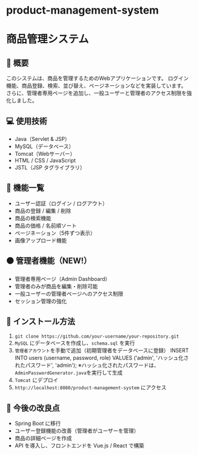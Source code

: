 # product-management-system
# 商品管理システム

## 📌 概要
このシステムは、商品を管理するためのWebアプリケーションです。
ログイン機能、商品登録、検索、並び替え、ページネーションなどを実装しています。
さらに、管理者専用ページを追加し、一般ユーザーと管理者のアクセス制限を強化しました。

## 💻 使用技術
- Java（Servlet & JSP）
- MySQL（データベース）
- Tomcat（Webサーバー）
- HTML / CSS / JavaScript
- JSTL（JSP タグライブラリ）

## 🚀 機能一覧
- ユーザー認証（ログイン / ログアウト）
- 商品の登録 / 編集 / 削除
- 商品の検索機能
- 商品の価格 / 名前順ソート
- ページネーション（5件ずつ表示）
- 画像アップロード機能

## 🟠 管理者機能（NEW!）
- 管理者専用ページ（Admin Dashboard）
- 管理者のみが商品を編集・削除可能
- 一般ユーザーの管理者ページへのアクセス制限
- セッション管理の強化

## 📂 インストール方法
1. `git clone https://github.com/your-username/your-repository.git`
2. `MySQL` にデータベースを作成し、`schema.sql` を実行
3. `管理者アカウント`を手動で追加（初期管理者をデータベースに登録）
      INSERT INTO users (username, password, role) 
      VALUES ('admin', 'ハッシュ化されたパスワード', 'admin');
      ※ハッシュ化されたパスワードは、`AdminPasswordGenerator.java`を実行して生成
4. `Tomcat` にデプロイ
5. `http://localhost:8080/product-management-system` にアクセス

## 🎯 今後の改良点
- Spring Boot に移行
- ユーザー登録機能の改善（管理者がユーザーを管理）
- 商品の詳細ページを作成
- API を導入し、フロントエンドを Vue.js / React で構築

